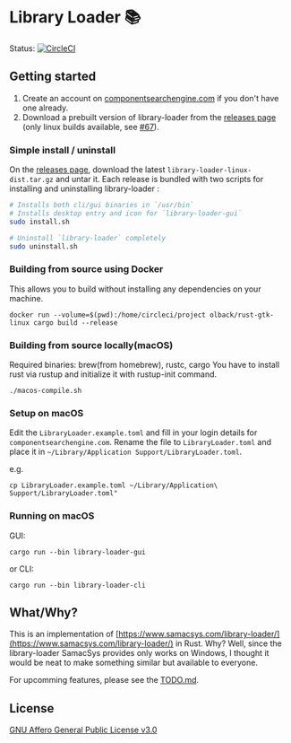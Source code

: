# Library Loader :books:

<!-- ![Screenshot](libloader.png) -->

Status: [![CircleCI](https://circleci.com/gh/olback/library-loader/tree/master.svg?style=svg)](https://circleci.com/gh/olback/library-loader/tree/master)

<!---
OS | Status
-- | ------
Linux | [![CircleCI](https://circleci.com/gh/olback/library-loader/tree/master.svg?style=svg)](https://circleci.com/gh/olback/library-loader/tree/master)
Windows | WIP
Mac | WIP
--->

## Getting started

1. Create an account on [componentsearchengine.com](https://componentsearchengine.com/) if you don't have one already.
2. Download a prebuilt version of library-loader from the [releases page](https://github.com/olback/library-loader/releases) (only linux builds available, see [#67](https://github.com/olback/library-loader/issues/67)).

### Simple install / uninstall

On the [releases page](https://github.com/olback/library-loader/releases), download the latest `library-loader-linux-dist.tar.gz` and untar it. Each release is bundled with two scripts for installing and uninstalling library-loader :

```sh
# Installs both cli/gui binaries in `/usr/bin`
# Installs desktop entry and icon for `library-loader-gui`
sudo install.sh

# Uninstall `library-loader` completely
sudo uninstall.sh
```

### Building from source using Docker

This allows you to build without installing any dependencies on your machine.

```
docker run --volume=$(pwd):/home/circleci/project olback/rust-gtk-linux cargo build --release
```

### Building from source locally(macOS)

Required binaries: brew(from homebrew), rustc, cargo
You have to install rust via rustup and initialize it with rustup-init command.

```shell
./macos-compile.sh
```

### Setup on macOS

Edit the `LibraryLoader.example.toml` and fill in your login details for `componentsearchengine.com`. Rename the file to `LibraryLoader.toml` and place it in `~/Library/Application Support/LibraryLoader.toml`.

e.g.

```shell
cp LibraryLoader.example.toml ~/Library/Application\ Support/LibraryLoader.toml"
```

### Running on macOS

GUI:

```shell
cargo run --bin library-loader-gui
```

or CLI:

```shell
cargo run --bin library-loader-cli
```

## What/Why?

This is an implementation of [https://www.samacsys.com/library-loader/](https://www.samacsys.com/library-loader/) in Rust. Why? Well, since the library-loader SamacSys provides only works on Windows, I thought it would be neat to make something similar but available to everyone.

For upcomming features, please see the [TODO.md](TODO.md).

## License

[GNU Affero General Public License v3.0](LICENSE)
